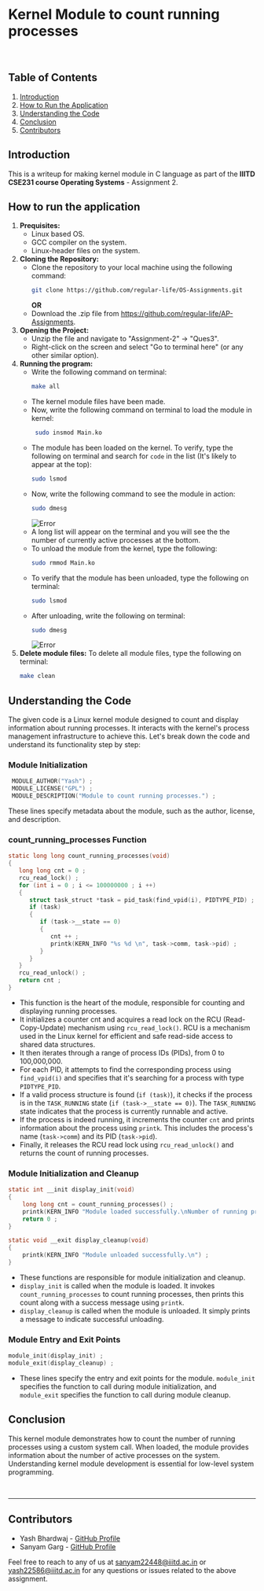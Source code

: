 # Kernel Module to count running processes

<br />

## Table of Contents
1. [Introduction](#introduction)
2. [How to Run the Application](#how-to-run-the-application)
3. [Understanding the Code](#understanding-the-code)
4. [Conclusion](#conclusion)
5. [Contributors](#contributors)

## Introduction
This is a writeup for making kernel module in C language as part of the **IIITD CSE231 course Operating Systems** - Assignment 2.

## How to run the application
1. **Prequisites:**
   - Linux based OS.
   - GCC compiler on the system.
   - Linux-header files on the system.
2. **Cloning the Repository:**
   - Clone the repository to your local machine using the following command:
     ```bash
     git clone https://github.com/regular-life/OS-Assignments.git
     ```
     **OR**
   - Download the .zip file from https://github.com/regular-life/AP-Assignments.
3. **Opening the Project:**
   - Unzip the file and navigate to "Assignment-2" -> "Ques3".
   - Right-click on the screen and select "Go to terminal here" (or any other similar option).
4. **Running the program:**
   - Write the following command on terminal:
     ```bash
     make all
     ```
   - The kernel module files have been made.
   - Now, write the following command on terminal to load the module in kernel:
     ```bash
      sudo insmod Main.ko
     ```
   - The module has been loaded on the kernel. To verify, type the following on terminal and search for `code` in the list (It's likely to appear at the top):
     ```bash
     sudo lsmod
     ```
   - Now, write the following command to see the module in action:
     ```bash
     sudo dmesg
     ```
     ![Error](https://github.com/regular-life/OS-Assignments/blob/main/Assignment-2/Ques3/Module_Loaded.png)
   - A long list will appear on the terminal and you will see the the number of currently active processes at the bottom.
   - To unload the module from the kernel, type the following:
     ```bash
     sudo rmmod Main.ko
     ```
   - To verify that the module has been unloaded, type the following on terminal:
     ```bash
     sudo lsmod
     ```
   - After unloading, write the following on terminal:
     ```bash
     sudo dmesg
     ```
     ![Error](https://github.com/regular-life/OS-Assignments/blob/main/Assignment-2/Ques3/Module_Unloaded.png)
5. **Delete module files:**
   To delete all module files, type the following on terminal:
   ```bash
   make clean
   ```

## Understanding the Code
The given code is a Linux kernel module designed to count and display information about running processes. It interacts with the kernel's process management infrastructure to achieve this. Let's break down the code and understand its functionality step by step:
### Module Initialization
   ```c
    MODULE_AUTHOR("Yash") ;
    MODULE_LICENSE("GPL") ;
    MODULE_DESCRIPTION("Module to count running processes.") ;
   ```
   These lines specify metadata about the module, such as the author, license, and description.

### count_running_processes Function
   ```c
   static long long count_running_processes(void)
   {
      long long cnt = 0 ;
      rcu_read_lock() ;
      for (int i = 0 ; i <= 100000000 ; i ++)
      {
         struct task_struct *task = pid_task(find_vpid(i), PIDTYPE_PID) ;
         if (task)
         {
            if (task->__state == 0)
            {
               cnt ++ ;
               printk(KERN_INFO "%s %d \n", task->comm, task->pid) ;
            }
         }
      }
      rcu_read_unlock() ;
      return cnt ;
   }
  ```

- This function is the heart of the module, responsible for counting and displaying running processes.
- It initializes a counter cnt and acquires a read lock on the RCU (Read-Copy-Update) mechanism using `rcu_read_lock()`. RCU is a mechanism used in the Linux kernel for efficient and safe read-side access to shared data structures.
- It then iterates through a range of process IDs (PIDs), from 0 to 100,000,000.
- For each PID, it attempts to find the corresponding process using `find_vpid(i)` and specifies that it's searching for a process with type `PIDTYPE_PID`.
- If a valid process structure is found (`if (task)`), it checks if the process is in the `TASK_RUNNING` state (`if (task->__state == 0)`). The `TASK_RUNNING `state indicates that the process is currently runnable and active.
- If the process is indeed running, it increments the counter `cnt` and prints information about the process using `printk`. This includes the process's name (`task->comm`) and its PID (`task->pid`).
- Finally, it releases the RCU read lock using `rcu_read_unlock()` and returns the count of running processes.

### Module Initialization and Cleanup
   ```c
   static int __init display_init(void)
   { 
       long long cnt = count_running_processes() ;
       printk(KERN_INFO "Module loaded successfully.\nNumber of running process: %lld\n", cnt) ;
       return 0 ;
   }
   
   static void __exit display_cleanup(void)
   {
       printk(KERN_INFO "Module unloaded successfully.\n") ;
   }
   ```
- These functions are responsible for module initialization and cleanup.
- `display_init` is called when the module is loaded. It invokes `count_running_processes` to count running processes, then prints this count along with a success message using `printk`.
- `display_cleanup` is called when the module is unloaded. It simply prints a message to indicate successful unloading.

### Module Entry and Exit Points
   ```c
   module_init(display_init) ;
   module_exit(display_cleanup) ;
   ```
- These lines specify the entry and exit points for the module. `module_init` specifies the function to call during module initialization, and `module_exit` specifies the function to call during module cleanup.

## Conclusion
This kernel module demonstrates how to count the number of running processes using a custom system call. When loaded, the module provides information about the number of active processes on the system. Understanding kernel module development is essential for low-level system programming.

<br />

---

## Contributors
- Yash Bhardwaj - [GitHub Profile](https://github.com/regular-life)
- Sanyam Garg - [GitHub Profile](https://github.com/SanyamGarg12)

Feel free to reach to any of us at sanyam22448@iiitd.ac.in or yash22586@iiitd.ac.in for any questions or issues related to the above assignment.

